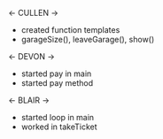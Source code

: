 <- CULLEN ->
- created function templates
- garageSize(), leaveGarage(), show()

<- DEVON ->
- started pay in main
- started pay method

<- BLAIR ->
- started loop in main
- worked in takeTicket